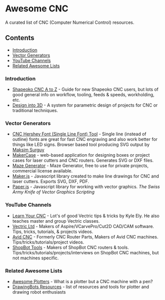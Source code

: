 # Awesome CNC
A curated list of CNC (Computer Numerical Control) resources.

## Contents
- [Introduction](#introduction)
- [Vector Generators](#vector-generators)
- [YouTube Channels](#youtube-channels)
- [Related Awesome Lists](#related-awesome-lists)

### Introduction
- [Shapeoko CNC A to Z](https://shapeokoenthusiasts.gitbook.io/shapeoko-cnc-a-to-z/) - Guide for new Shapeoko CNC users, but lots of good general info on workflow, tooling, feeds & speeds, workholding, etc.
- [Design into 3D](https://willadams.gitbook.io/design-into-3d/) - A system for parametric design of projects for CNC or traditional techniques.

### Vector Generators
- [CNC Hershey Font (Single Line Font) Tool](https://msurguy.github.io/cnc-text-tool/) - Single line (instead of outline) fonts are great for fast CNC engraving and also work better for things like LED signs. Browser based tool producing SVG output by [Maksim Surguy](https://github.com/msurguy)
- [MakerCase](https://www.makercase.com/) - web-based application for designing boxes or project cases for laser cutters and CNC routers. Generates SVG or DXF files.
- [Maze Generator](https://www.mazegenerator.net/) - Maze Generator, free to use for private projects, commercial license available.
- [Maker.js](https://maker.js.org/) - Javascript library created to make line drawings for CNC and laser cutters. Exports SVG, DXF, PDF.
- [Paper.js](http://paperjs.org/) - Javascript library for working with vector graphics. *The Swiss Army Knife of Vector Graphics Scripting*

### YouTube Channels
- [Learn Your CNC](https://www.youtube.com/@LearnYourCNC) - Lot's of good Vectric tips & tricks by Kyle Ely. He also teaches master and group Vectric classes.
- [Vectric Ltd](https://www.youtube.com/@vectric) - Makers of Aspire/VCarvePro/Cut2D CAD/CAM software. Tips, tricks, tutorials, & projects videos.
- [Avid CNC](https://www.youtube.com/@AvidCNC) - Formerly CNC Router Parts, Makers of Avid CNC machines. Tips/tricks/tutorials/project videos.
- [ShopBot Tools](https://www.youtube.com/@shopbottools) - Makers of ShopBot CNC routers & tools. Tips/tricks/tutorials/projects/interviews on ShopBot CNC machines, but not machines specific.

### Related Awesome Lists
- [Awesome Plotters](https://github.com/beardicus/awesome-plotters) - What is a plotter but a CNC machine with a pen?
- [DrawingBots Resources]() - list of resources and tools for plotter and drawing robot enthusiasts

